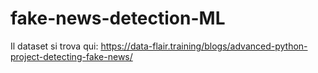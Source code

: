 # fake-news-detection-ML
Il dataset si trova qui:
https://data-flair.training/blogs/advanced-python-project-detecting-fake-news/
